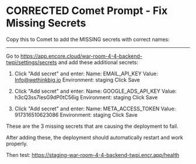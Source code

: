 # CORRECTED Comet Prompt - Fix Missing Secrets

Copy this to Comet to add the MISSING secrets with correct names:

---

Go to https://app.encore.cloud/war-room-4-4-backend-twpi/settings/secrets and add these additional secrets:

1. Click "Add secret" and enter:
   Name: EMAIL_API_KEY
   Value: Info@wethinkbig.io
   Environment: staging
   Click Save

2. Click "Add secret" and enter:
   Name: GOOGLE_ADS_API_KEY
   Value: h3cQ3ss7lesG9dP0tC56ig
   Environment: staging
   Click Save

3. Click "Add secret" and enter:
   Name: META_ACCESS_TOKEN
   Value: 917316510623086
   Environment: staging
   Click Save

These are the 3 missing secrets that are causing the deployment to fail.

After adding these, the deployment should automatically restart and work properly.

Then test: https://staging-war-room-4-4-backend-twpi.encr.app/health